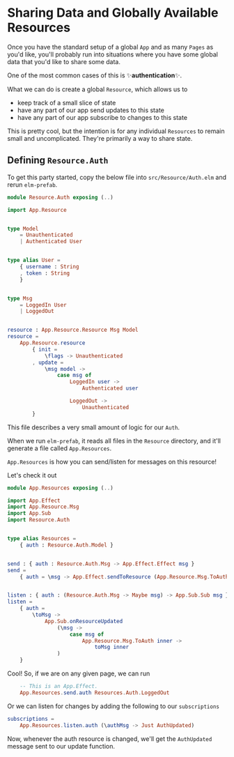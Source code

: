 # Sharing Data and Globally Available Resources

Once you have the standard setup of a global `App` and as many `Pages` as you'd like, you'll probably run into situations where you have some global data that you'd like to share some data.

One of the most common cases of this is ✨**authentication**✨.

What we can do is create a global `Resource`, which allows us to

- keep track of a small slice of state
- have any part of our app send updates to this state
- have any part of our app subscribe to changes to this state

This is pretty cool, but the intention is for any individual `Resources` to remain small and uncomplicated. They're primarily a way to share state.

## Defining `Resource.Auth`

To get this party started, copy the below file into `src/Resource/Auth.elm` and rerun `elm-prefab`.

```elm
module Resource.Auth exposing (..)

import App.Resource


type Model
    = Unauthenticated
    | Authenticated User


type alias User =
    { username : String
    , token : String
    }


type Msg
    = LoggedIn User
    | LoggedOut


resource : App.Resource.Resource Msg Model
resource =
    App.Resource.resource
        { init =
            \flags -> Unauthenticated
        , update =
            \msg model ->
                case msg of
                    LoggedIn user ->
                        Authenticated user

                    LoggedOut ->
                        Unauthenticated
        }

```

This file describes a very small amount of logic for our `Auth`.

When we run `elm-prefab`, it reads all files in the `Resource` directory, and it'll generate a file called `App.Resources`.

`App.Resources` is how you can send/listen for messages on this resource!

Let's check it out

```elm
module App.Resources exposing (..)

import App.Effect
import App.Resource.Msg
import App.Sub
import Resource.Auth


type alias Resources =
    { auth : Resource.Auth.Model }


send : { auth : Resource.Auth.Msg -> App.Effect.Effect msg }
send =
    { auth = \msg -> App.Effect.sendToResource (App.Resource.Msg.ToAuth msg) }


listen : { auth : (Resource.Auth.Msg -> Maybe msg) -> App.Sub.Sub msg }
listen =
    { auth =
        \toMsg ->
            App.Sub.onResourceUpdated
                (\msg ->
                    case msg of
                        App.Resource.Msg.ToAuth inner ->
                            toMsg inner
                )
    }
```

Cool! So, if we are on any given page, we can run

```elm
    -- This is an App.Effect.
    App.Resources.send.auth Resources.Auth.LoggedOut
```

Or we can listen for changes by adding the following to our `subscriptions`

```elm
subscriptions =
    App.Resources.listen.auth (\authMsg -> Just AuthUpdated)
```

Now, whenever the auth resource is changed, we'll get the `AuthUpdated` message sent to our update function.
